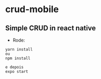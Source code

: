 # crud-mobile

## Simple CRUD in react native

- Rode: 

```
yarn install
ou
npm install

e depois
expo start
```
